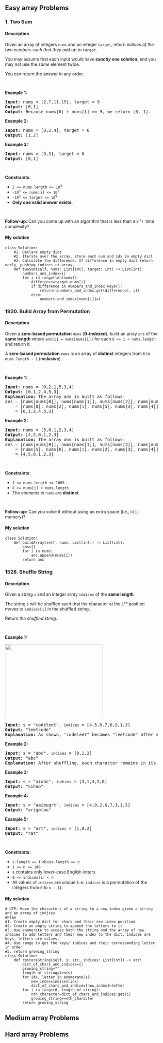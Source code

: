 ## Easy array Problems
### 1. Two Sum
#### Description
<div><p>Given an array of integers <code>nums</code>&nbsp;and an integer <code>target</code>, return <em>indices of the two numbers such that they add up to <code>target</code></em>.</p>

<p>You may assume that each input would have <strong><em>exactly</em> one solution</strong>, and you may not use the <em>same</em> element twice.</p>

<p>You can return the answer in any order.</p>

<p>&nbsp;</p>
<p><strong>Example 1:</strong></p>

<pre><strong>Input:</strong> nums = [2,7,11,15], target = 9
<strong>Output:</strong> [0,1]
<strong>Output:</strong> Because nums[0] + nums[1] == 9, we return [0, 1].
</pre>

<p><strong>Example 2:</strong></p>

<pre><strong>Input:</strong> nums = [3,2,4], target = 6
<strong>Output:</strong> [1,2]
</pre>

<p><strong>Example 3:</strong></p>

<pre><strong>Input:</strong> nums = [3,3], target = 6
<strong>Output:</strong> [0,1]
</pre>

<p>&nbsp;</p>
<p><strong>Constraints:</strong></p>

<ul>
	<li><code>2 &lt;= nums.length &lt;= 10<sup>4</sup></code></li>
	<li><code>-10<sup>9</sup> &lt;= nums[i] &lt;= 10<sup>9</sup></code></li>
	<li><code>-10<sup>9</sup> &lt;= target &lt;= 10<sup>9</sup></code></li>
	<li><strong>Only one valid answer exists.</strong></li>
</ul>

<p>&nbsp;</p>
<strong>Follow-up:&nbsp;</strong>Can you come up with an algorithm that is less than&nbsp;<code>O(n<sup>2</sup>)&nbsp;</code>time complexity?</div>

#### My solution
```
class Solution:
    #1. Declare empty dict
    #2. Iterate over the array, store each num and idx in empty dict
    #3. Calculate the difference. If difference in empty dict return early, pushing indices ri array.
    def twoSum(self, nums: List[int], target: int) -> List[int]:
        numbers_and_index={}
        for i in range(len(nums)):
            difference=target-nums[i]
            if difference in numbers_and_index.keys():
                return([numbers_and_index.get(difference), i])
            else:
                numbers_and_index[nums[i]]=i
```
### 1920. Build Array from Permutation
#### Description
<div><p>Given a <strong>zero-based permutation</strong> <code>nums</code> (<strong>0-indexed</strong>), build an array <code>ans</code> of the <strong>same length</strong> where <code>ans[i] = nums[nums[i]]</code> for each <code>0 &lt;= i &lt; nums.length</code> and return it.</p>

<p>A <strong>zero-based permutation</strong> <code>nums</code> is an array of <strong>distinct</strong> integers from <code>0</code> to <code>nums.length - 1</code> (<strong>inclusive</strong>).</p>

<p>&nbsp;</p>
<p><strong>Example 1:</strong></p>

<pre><strong>Input:</strong> nums = [0,2,1,5,3,4]
<strong>Output:</strong> [0,1,2,4,5,3]<strong>
Explanation:</strong> The array ans is built as follows: 
ans = [nums[nums[0]], nums[nums[1]], nums[nums[2]], nums[nums[3]], nums[nums[4]], nums[nums[5]]]
    = [nums[0], nums[2], nums[1], nums[5], nums[3], nums[4]]
    = [0,1,2,4,5,3]</pre>

<p><strong>Example 2:</strong></p>

<pre><strong>Input:</strong> nums = [5,0,1,2,3,4]
<strong>Output:</strong> [4,5,0,1,2,3]
<strong>Explanation:</strong> The array ans is built as follows:
ans = [nums[nums[0]], nums[nums[1]], nums[nums[2]], nums[nums[3]], nums[nums[4]], nums[nums[5]]]
    = [nums[5], nums[0], nums[1], nums[2], nums[3], nums[4]]
    = [4,5,0,1,2,3]</pre>

<p>&nbsp;</p>
<p><strong>Constraints:</strong></p>

<ul>
	<li><code>1 &lt;= nums.length &lt;= 1000</code></li>
	<li><code>0 &lt;= nums[i] &lt; nums.length</code></li>
	<li>The elements in <code>nums</code> are <strong>distinct</strong>.</li>
</ul>

<p>&nbsp;</p>
<p><strong>Follow-up:</strong> Can you solve it without using an extra space (i.e., <code>O(1)</code> memory)?</p>
</div>

#### My solution
```
class Solution:
    def buildArray(self, nums: List[int]) -> List[int]:
        ans=[]
        for i in nums:
            ans.append(nums[i])
        return ans
```
### 1528. Shuffle String
#### Description
<div><p>Given a string <code>s</code>&nbsp;and an integer array <code>indices</code> of the <strong>same length</strong>.</p>

<p>The string <code>s</code> will be shuffled such that the character at the <code>i<sup>th</sup></code> position moves to&nbsp;<code>indices[i]</code> in the shuffled string.</p>

<p>Return <em>the shuffled string</em>.</p>

<p>&nbsp;</p>
<p><strong>Example 1:</strong></p>
<img alt="" src="https://assets.leetcode.com/uploads/2020/07/09/q1.jpg" style="width: 321px; height: 243px;">
<pre><strong>Input:</strong> s = "codeleet", <code>indices</code> = [4,5,6,7,0,2,1,3]
<strong>Output:</strong> "leetcode"
<strong>Explanation:</strong> As shown, "codeleet" becomes "leetcode" after shuffling.
</pre>

<p><strong>Example 2:</strong></p>

<pre><strong>Input:</strong> s = "abc", <code>indices</code> = [0,1,2]
<strong>Output:</strong> "abc"
<strong>Explanation:</strong> After shuffling, each character remains in its position.
</pre>

<p><strong>Example 3:</strong></p>

<pre><strong>Input:</strong> s = "aiohn", <code>indices</code> = [3,1,4,2,0]
<strong>Output:</strong> "nihao"
</pre>

<p><strong>Example 4:</strong></p>

<pre><strong>Input:</strong> s = "aaiougrt", <code>indices</code> = [4,0,2,6,7,3,1,5]
<strong>Output:</strong> "arigatou"
</pre>

<p><strong>Example 5:</strong></p>

<pre><strong>Input:</strong> s = "art", <code>indices</code> = [1,0,2]
<strong>Output:</strong> "rat"
</pre>

<p>&nbsp;</p>
<p><strong>Constraints:</strong></p>

<ul>
	<li><code>s.length == indices.length == n</code></li>
	<li><code>1 &lt;= n &lt;= 100</code></li>
	<li><code>s</code> contains only lower-case English letters.</li>
	<li><code>0 &lt;= indices[i] &lt;&nbsp;n</code></li>
	<li>All values of <code>indices</code> are unique (i.e. <code>indices</code> is a permutation of the integers from <code>0</code> to <code>n - 1</code>).</li>
</ul></div>

#### My solution
```
# UTP: Move the characters of a string to a new index given a string and an array of indices
#Plan 
#1. Create empty dict for chars and their new index position
#2. Create an empty string to append the letters to it
#3. Use enumerate to access both the string and the array of new indices to add letters and their new index to the dict. Indices are keys, letters are values.
#4. Use range to get the keys/ indices and their corresponding letter in order
#5. return growing_string
class Solution:
    def restoreString(self, s: str, indices: List[int]) -> str:
        dict_of_chars_and_indices={}
        growing_string=""
        length_of_string=len(s)
        for idx, letter in enumerate(s):
            new_index=indices[idx]
            dict_of_chars_and_indices[new_index]=letter
        for i in range(0, length_of_string):
            nth_character=dict_of_chars_and_indices.get(i)
            growing_string+=nth_character
        return growing_string
```
## Medium array Problems
## Hard array Problems
